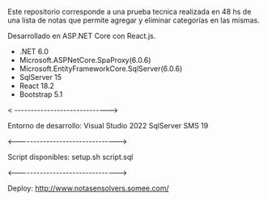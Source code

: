 Este repositorio corresponde a una prueba tecnica realizada en 48 hs de una lista de notas que permite agregar y eliminar categorías en las mismas.

Desarrollado en ASP.NET Core con React.js.

- .NET 6.0
- Microsoft.ASPNetCore.SpaProxy(6.0.6)
- Microsoft.EntityFrameworkCore.SqlServer(6.0.6)
- SqlServer 15
- React 18.2
- Bootstrap 5.1

< ----------------------------->

Entorno de desarrollo: 
Visual Studio 2022
SqlServer SMS 19

<------------------------------->

Script disponibles:
setup.sh
script.sql

<------------------------------->

Deploy:
http://www.notasensolvers.somee.com/
